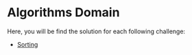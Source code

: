 # Algorithms Domain

Here, you will be find the solution for each following challenge:

* [Sorting](https://www.hackerrank.com/domains/algorithms?filters%5Bsubdomains%5D%5B%5D=arrays-and-sorting)